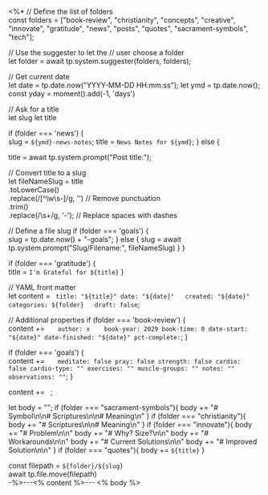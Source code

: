 <%*
// Define the list of folders  
const folders = ["book-review", "christianity", "concepts", "creative", "innovate", "gratitude", "news", "posts", "quotes", "sacrament-symbols", "tech"];

// Use the suggester to let the 
// user choose a folder  
let folder = await tp.system.suggester(folders, folders);


// Get current date  
let date = tp.date.now("YYYY-MM-DD HH:mm:ss");
let ymd = tp.date.now();
const yday = moment().add(-1, 'days')

// Ask for a title  
let slug
let title

if (folder === 'news') {  
	slug = `${ymd}-news-notes`;
	title = `News Notes for ${ymd}`;
} else {

title = await tp.system.prompt("Post title:");

// Convert title to a slug  
let fileNameSlug = title  
	.toLowerCase()  
	.replace(/[^\w\s-]/g, '') // Remove punctuation  
	.trim()  
	.replace(/\s+/g, '-'); // Replace spaces with dashes

// Define a file slug
if (folder === 'goals') {  
	slug = tp.date.now() + "-goals";
} else {
    slug = await tp.system.prompt("Slug/Filename:", fileNameSlug)
}
}


if (folder === 'gratitude') {  
	title = `I'm Grateful for ${title}`
}


// YAML front matter  
let content = `
title: "${title}"
date: "${date}"  
created: "${date}"
categories: ${folder}  
draft: false`;

// Additional properties
if (folder === 'book-review') {  
	content += `  
author: x	
book-year: 2029
book-time: 0
date-start: "${date}"
date-finished: "${date}"
pct-complete:`;
} 

if (folder === 'goals') {  
	content += `  
meditate: false
pray: false
strength: false
cardio: false
cardio-type: ""
exercises: ""
muscle-groups: ""
notes: ""
observations: ""`;
} 


content += `
`;

let body = ""; 
if (folder === "sacrament-symbols"){
  body += "# Symbol\n\n# Scriptures\n\n# Meaning\n"
}
if (folder === "christianity"){
  body += "# Scriptures\n\n# Meaning\n"
}
if (folder === "innovate"){
  body += "# Problem\n\n"
  body += "# Why? Size?\n\n"
  body += "# Workarounds\n\n"
  body += "# Current Solutions\n\n"
  body += "# Improved Solution\n\n"
}
if (folder === "quotes"){
  body += `${title}`
}

const filepath = `${folder}/${slug}`  
await tp.file.move(filepath)  
-%>---<% content %>---
<% body %>
